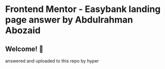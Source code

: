 # Frontend Mentor - Easybank landing page answer by Abdulrahman Abozaid


## Welcome! 👋

answered and uploaded to this repo by hyper


